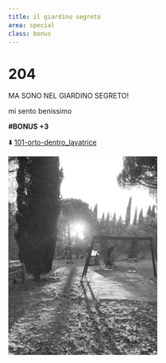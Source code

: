 ```yaml
---
title: il giardino segreto
area: special
class: bonus
---
```

# 204
MA SONO NEL GIARDINO SEGRETO!

mi sento benissimo

**#BONUS +3**

⬇️ [101-orto-dentro_lavatrice](101-orto-dentro_lavatrice.md)

![foto_115](_assets/preview/foto_115.jpg)
